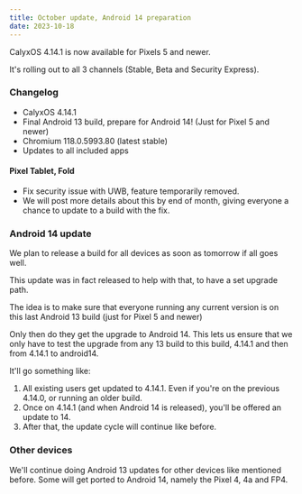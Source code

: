 ```yaml
---
title: October update, Android 14 preparation
date: 2023-10-18
---
```


CalyxOS 4.14.1 is now available for Pixels 5 and newer.

It's rolling out to all 3 channels (Stable, Beta and Security Express).

### Changelog
* CalyxOS 4.14.1
* Final Android 13 build, prepare for Android 14! (Just for Pixel 5 and newer)
* Chromium 118.0.5993.80 (latest stable)
* Updates to all included apps

#### Pixel Tablet, Fold
* Fix security issue with UWB, feature temporarily removed.
* We will post more details about this by end of month, giving everyone a chance to update to a build with the fix.

### Android 14 update

We plan to release a build for all devices as soon as tomorrow if all goes well.

This update was in fact released to help with that, to have a set upgrade path.

The idea is to make sure that everyone running any current version is on this last Android 13 build (just for Pixel 5 and newer)

Only then do they get the upgrade to Android 14. This lets us ensure that we only have to test the upgrade from any 13 build to this build, 4.14.1 and then from 4.14.1 to android14.

It'll go something like:

1. All existing users get updated to 4.14.1. Even if you're on the previous 4.14.0, or running an older build.
2. Once on 4.14.1 (and when Android 14 is released), you'll be offered an update to 14.
3. After that, the update cycle will continue like before.

### Other devices

We'll continue doing Android 13 updates for other devices like mentioned before. Some will get ported to Android 14, namely the Pixel 4, 4a and FP4.
